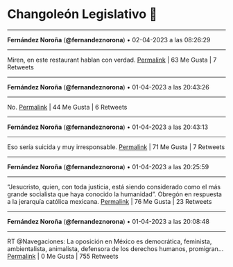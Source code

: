 # Changoleón Legislativo 🙈
*****
**Fernández Noroña** (**@fernandeznorona**) • 02-04-2023 a las 08:26:29
*****
Miren, en este restaurant hablan con verdad.
[Permalink](https://twitter.com/fernandeznorona/status/1642564166715162637) | 63 Me Gusta | 7 Retweets
*****
**Fernández Noroña** (**@fernandeznorona**) • 01-04-2023 a las 20:43:26
*****
No.
[Permalink](https://twitter.com/fernandeznorona/status/1642387240990003202) | 44 Me Gusta | 6 Retweets
*****
**Fernández Noroña** (**@fernandeznorona**) • 01-04-2023 a las 20:43:13
*****
Eso sería suicida y muy irresponsable.
[Permalink](https://twitter.com/fernandeznorona/status/1642387183192403968) | 71 Me Gusta | 7 Retweets
*****
**Fernández Noroña** (**@fernandeznorona**) • 01-04-2023 a las 20:25:59
*****
“Jesucristo, quien, con toda justicia, está siendo considerado como el más grande socialista que haya conocido la humanidad”. Obregón en respuesta a la jerarquía católica mexicana.
[Permalink](https://twitter.com/fernandeznorona/status/1642382846961635328) | 76 Me Gusta | 23 Retweets
*****
**Fernández Noroña** (**@fernandeznorona**) • 01-04-2023 a las 20:08:48
*****
RT @Navegaciones: La oposición en México es democrática, feminista, ambientalista, animalista, defensora de los derechos humanos, promigran…
[Permalink](https://twitter.com/fernandeznorona/status/1642378523053629441) | 0 Me Gusta | 755 Retweets